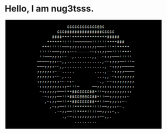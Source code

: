 # Hello, I am nug3tsss.

<p align = "center">
  <img src="donut_ascii_art.gif" alt="donut speen" />
</p>

